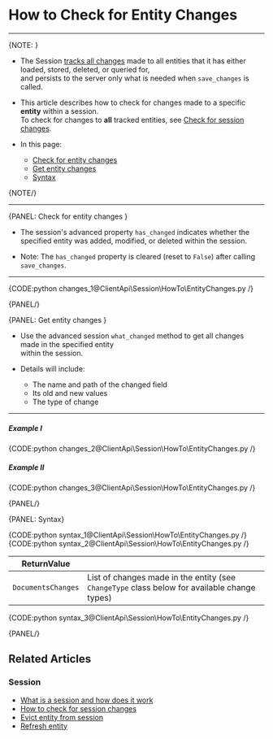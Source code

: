 # How to Check for Entity Changes
---

{NOTE: }

* The Session [tracks all changes](../../../client-api/session/what-is-a-session-and-how-does-it-work#tracking-changes) made to all entities that it has either loaded, stored, deleted, or queried for,  
  and persists to the server only what is needed when `save_changes` is called.

* This article describes how to check for changes made to a specific **entity** within a session.  
  To check for changes to **all** tracked entities, see [Check for session changes](../../../client-api/session/how-to/check-if-there-are-any-changes-on-a-session).

* In this page:
    * [Check for entity changes](../../../client-api/session/how-to/check-if-entity-has-changed#check-for-entity-changes)
    * [Get entity changes](../../../client-api/session/how-to/check-if-entity-has-changed#get-entity-changes)
    * [Syntax](../../../client-api/session/how-to/check-if-entity-has-changed#syntax)

{NOTE/}

---

{PANEL: Check for entity changes }

* The session's advanced property `has_changed` indicates whether the specified entity was added, modified, or deleted within the session.

* Note: The `has_changed` property is cleared (reset to `False`) after calling `save_changes`.

---

{CODE:python changes_1@ClientApi\Session\HowTo\EntityChanges.py /}

{PANEL/}

{PANEL: Get entity changes }

* Use the advanced session `what_changed` method to get all changes made in the specified entity  
  within the session.

* Details will include:
    * The name and path of the changed field
    * Its old and new values
    * The type of change

---

##### Example I

{CODE:python changes_2@ClientApi\Session\HowTo\EntityChanges.py /}

##### Example II

{CODE:python changes_3@ClientApi\Session\HowTo\EntityChanges.py /}

{PANEL/}

{PANEL: Syntax}

{CODE:python syntax_1@ClientApi\Session\HowTo\EntityChanges.py /}
{CODE:python syntax_2@ClientApi\Session\HowTo\EntityChanges.py /}

| ReturnValue        |                                    |
|--------------------|------------------------------------|
| `DocumentsChanges` | List of changes made in the entity (see `ChangeType` class below for available change types) |

{CODE:python syntax_3@ClientApi\Session\HowTo\EntityChanges.py /}

{PANEL/}

## Related Articles

### Session

- [What is a session and how does it work](../../../client-api/session/what-is-a-session-and-how-does-it-work)
- [How to check for session changes](../../../client-api/session/how-to/check-if-there-are-any-changes-on-a-session)
- [Evict entity from session](../../../client-api/session/how-to/evict-entity-from-a-session)
- [Refresh entity](../../../client-api/session/how-to/refresh-entity)
